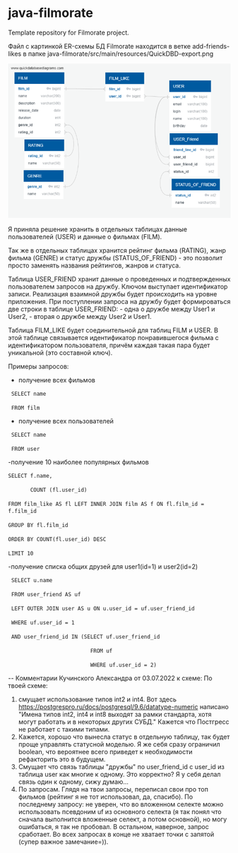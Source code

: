 # java-filmorate
Template repository for Filmorate project.

Файл с картинкой ER-схемы БД Filmorate находится в ветке add-friends-likes в папке 
java-filmorate/src/main/resources/QuickDBD-export.png



![QuickDBD-export](https://github.com/OlgaEk/java-filmorate/blob/add-friends-likes/src/main/resources/QuickDBD-export.png)

Я приняла решение хранить в отдельных таблицах данные пользователей (USER) и данные о фильмах (FILM).

Так же в отдельных таблицах хранится рейтинг фильма (RATING), жанр фильма (GENRE) и статус дружбы (STATUS_OF_FRIEND) - это позволит просто заменять названия рейтингов, жанров   и статуса.

Таблица USER_FRIEND хранит данные о проведенных и подтвержденных пользователем запросов на дружбу. Ключом выступает идентификатор записи.
Реализация взаимной дружбы будет происходить на уровне приложения. При поступлении запроса на дружбу будет формироваться две строки в таблице USER_FRIEND:
          - одна о дружбе между User1 и User2,
          - вторая о дружбе между User2 и User1.
          
Таблица FILM_LIKE будет соединительной для таблиц FILM и USER. В этой таблице связывается идентификатор понравившегося фильма с идентификатором пользователя, причём каждая такая пара будет уникальной (это составной ключ).

Примеры запросов:
 - получение всех фильмов 
```
 SELECT name
 
 FROM film
```
 
 
 - получение всех пользователей
```
 SELECT name
 
 FROM user
 ```
 
 
 -получение 10 наиболее популярных фильмов
 ```
 SELECT f.name,
 
        COUNT (fl.user_id)
        
 FROM film_like AS fl LEFT INNER JOIN film AS f ON fl.film_id = f.film_id
 
 GROUP BY fl.film_id
 
 ORDER BY COUNT(fl.user_id) DESC
 
 LIMIT 10 
 ```
 
 
 -получение списка общих друзей для user1(id=1) и user2(id=2)
```
 SELECT u.name
 
 FROM user_friend AS uf
 
 LEFT OUTER JOIN user AS u ON u.user_id = uf.user_friend_id
 
 WHERE uf.user_id = 1
 
 AND user_friend_id IN (SELECT uf.user_friend_id
 
                          FROM uf
                          
                          WHERE uf.user_id = 2)
```                        
 
 
 -- Комментарии Кучинского Александра от 03.07.2022 к схеме:
По твоей схеме:
1) смущает использование типов int2 и int4. Вот здесь https://postgrespro.ru/docs/postgresql/9.6/datatype-numeric написано "Имена типов int2, int4 и int8 выходят за рамки стандарта, хотя могут работать и в некоторых других СУБД." Кажется что Постгресс не работает с такими типами.
2) Кажется, хорошо что вынесла статус в отдельную таблицу, так будет проще управлять статусной моделью. Я же себя сразу ограничил boolean, что вероятнее всего приведет к необходимости рефакторить это в будущем.
3) Смущает что связь таблицы "дружбы" по user_friend_id с user_id из таблица user как многие к одному. Это корректно? Я у себя делал связь один к одному, сижу думаю...
4) По запросам. Глядя на твои запросы, переписал свои про топ фильмов (рейтинг я не тот использовал, да, спасибо). По последнему запросу: не уверен, что во вложенном селекте можно использовать псевдоним uf из основного селекта (я так понял что сначала выполнится вложенные селект, а потом основной), но могу ошибаться, я так не пробовал. В остальном, наверное, запрос сработает. Во всех запросах в конце не хватает точки с запятой (супер важное замечание=)).
 
 


